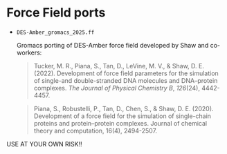 # Force Field ports

- `DES-Amber_gromacs_2025.ff`

  Gromacs porting of DES-Amber force field developed by Shaw and co-workers:
    
  > Tucker, M. R., Piana, S., Tan, D., LeVine, M. V., & Shaw, D. E.  (2022). Development of force field parameters for the simulation of  single-and double-stranded DNA molecules and DNA–protein complexes. *The Journal of Physical Chemistry B*, *126*(24), 4442-4457.
  
  > Piana, S., Robustelli, P., Tan, D., Chen, S., & Shaw, D. E. (2020). Development of a force field for the simulation of single-chain proteins and protein–protein complexes. Journal of chemical theory and computation, 16(4), 2494-2507.


USE AT YOUR OWN RISK!!
